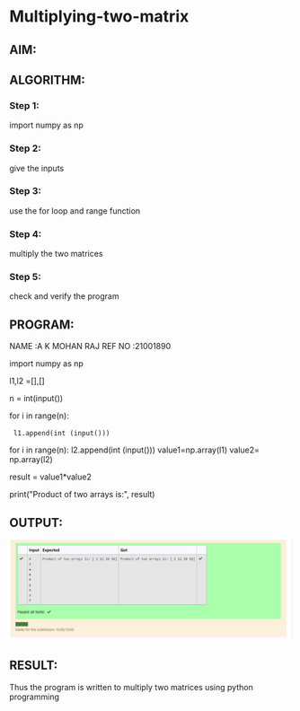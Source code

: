 # Multiplying-two-matrix

## AIM:

## ALGORITHM:

### Step 1:
import numpy as np
### Step 2:
give the inputs
### Step 3:
use the for loop and range function
### Step 4:
multiply the two matrices
### Step 5:
check and verify the program
## PROGRAM: 


NAME :A K MOHAN RAJ
REF NO :21001890


import numpy as np

l1,l2 =[],[]

n = int(input())

for i in range(n):

     l1.append(int (input()))

for i in range(n):
     l2.append(int (input()))
value1=np.array(l1)
value2= np.array(l2)

result = value1*value2


print("Product of two arrays is:", result)
## OUTPUT:
![git log](moahn.png)
## RESULT:

Thus the program is written to multiply two matrices using python programming